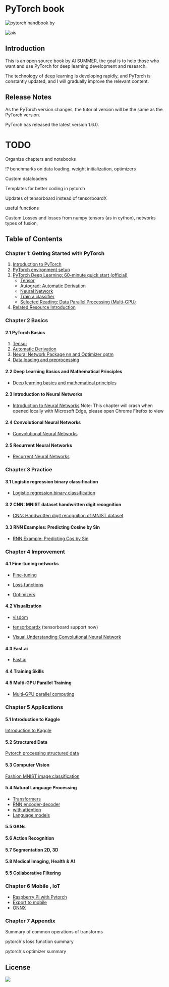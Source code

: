# PyTorch book 

![pytorch](https://raw.githubusercontent.com/pytorch/pytorch/master/docs/source/_static/img/pytorch-logo-dark.png)
handbook by



![ais](ais.png)
##  Introduction
This is an open source book by AI SUMMER, the goal is to help those who want and use PyTorch for deep learning development and research.

The technology of deep learning is developing rapidly, and PyTorch is constantly updated, and I will gradually improve the relevant content.

## Release Notes
As the PyTorch version changes, the tutorial version will be the same as the PyTorch version.

PyTorch has released the latest version 1.6.0.



# TODO
Organize chapters and notebooks

!? benchmarks on data loading, weight initialization, optimizers

Custom dataloaders

Templates for better coding in pytorch

Updates of tensorboard instead of tensorboardX

useful functions

Custom Losses and losses from numpy tensors (as in cython), networks types of fusion, 


## Table of Contents

### Chapter 1: Getting Started with PyTorch

1. [Introduction to PyTorch](chapter1/1.1-pytorch-introduction.md)
1. [PyTorch environment setup](chapter1/1.2-pytorch-installation.md)
1. [PyTorch Deep Learning: 60-minute quick start (official)](chapter1/1.3-deep-learning-with-pytorch-60-minute-blitz.md)  
    - [Tensor](chapter1/1_tensor_tutorial.ipynb)
    - [Autograd: Automatic Derivation](chapter1/2_autograd_tutorial.ipynb)
    - [Neural Network](chapter1/3_neural_networks_tutorial.ipynb)
    - [Train a classifier](chapter1/4_cifar10_tutorial.ipynb)
    - [Selected Reading: Data Parallel Processing (Multi-GPU)](chapter1/5_data_parallel_tutorial.ipynb)
1. [Related Resource Introduction](chapter1/1.4-pytorch-resource.md)

### Chapter 2 Basics
#### 2.1 PyTorch Basics
1. [Tensor](chapter2/2.1.1.pytorch-basics-tensor.ipynb)
1. [Automatic Derivation](chapter2/2.1.2-pytorch-basics-autograd.ipynb)
1. [Neural Network Package nn and Optimizer optm](chapter2/2.1.3-pytorch-basics-nerual-network.ipynb)
1. [Data loading and preprocessing](chapter2/2.1.4-pytorch-basics-data-loader.ipynb)
#### 2.2 Deep Learning Basics and Mathematical Principles

- [Deep learning basics and mathematical principles](chapter2/2.2-deep-learning-basic-mathematics.ipynb)

#### 2.3 Introduction to Neural Networks

- [Introduction to Neural Networks](chapter2/2.3-deep-learning-neural-network-introduction.ipynb) 
Note: This chapter will crash when opened locally with Microsoft Edge, please open Chrome Firefox to view

#### 2.4 Convolutional Neural Networks

- [Convolutional Neural Networks](chapter2/2.4-cnn.ipynb)

#### 2.5 Recurrent Neural Networks

- [Recurrent Neural Networks](chapter2/2.5-rnn.ipynb)

### Chapter 3 Practice
#### 3.1 Logistic regression binary classification

- [Logistic regression binary classification](chapter3/3.1-logistic-regression.ipynb)


#### 3.2 CNN: MNIST dataset handwritten digit recognition

- [CNN: Handwritten digit recognition of MNIST dataset](chapter3/3.2-mnist.ipynb)

#### 3.3 RNN Examples: Predicting Cosine by Sin

- [RNN Example: Predicting Cos by Sin](chapter3/3.3-rnn.ipynb)

### Chapter 4 Improvement
#### 4.1 Fine-tuning networks

- [Fine-tuning](chapter4/4.1-fine-tuning.ipynb)

- [Loss functions]()
- [Optimizers]()
#### 4.2 Visualization

- [visdom](chapter4/4.2.1-visdom.ipynb)

- [tensorboardx](chapter4/4.2.2-tensorboardx.ipynb)
(tensorboard support now)
- [Visual Understanding Convolutional Neural Network](chapter4/4.2.3-cnn-visualizing.ipynb)

#### 4.3 Fast.ai
- [Fast.ai](chapter4/4.3-fastai.ipynb)
#### 4.4 Training Skills

#### 4.5 Multi-GPU Parallel Training
- [Multi-GPU parallel computing](chapter4/4.5-multiply-gpu-parallel-training.ipynb)

### Chapter 5 Applications
#### 5.1 Introduction to Kaggle
[Introduction to Kaggle](chapter5/5.1-kaggle.md)
#### 5.2 Structured Data
[Pytorch processing structured data](chapter5/5.2-Structured-Data.ipynb)
#### 5.3 Computer Vision
[Fashion MNIST image classification](chapter5/5.3-Fashion-MNIST.ipynb)
#### 5.4 Natural Language Processing
- [Transformers]()
- [RNN encoder-decoder]()
- [with attention]()
- [Language models]()

#### 5.5 GANs

#### 5.6 Action Recognition

#### 5.7 Segmentation 2D, 3D

#### 5.8 Medical Imaging, Health & AI

#### 5.5 Collaborative Filtering

### Chapter 6 Mobile , IoT
- [Raspberry Pi with Pytorch](pi/)
- [Export to mobile]()
- [ONNX]()

### Chapter 7 Appendix



Summary of common operations of transforms

pytorch's loss function summary

pytorch's optimizer summary

## License


![](https://i.creativecommons.org/l/by-nc-sa/3.0/88x31.png)

